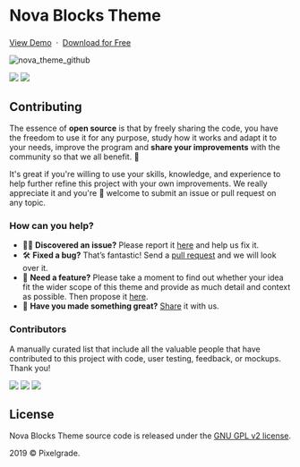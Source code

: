 # Nova Blocks Theme
###

[View Demo](https://demos.pixelgrade.com/nova-blocks/) &nbsp;·&nbsp; [Download for Free](https://downloads.wordpress.org/theme/nova-blocks.latest-stable.zip)

![nova_theme_github](https://user-images.githubusercontent.com/46342490/62714232-d3f30500-ba06-11e9-8f75-cfdfe0034823.png)

[![](https://img.shields.io/github/issues-closed/pixelgrade/nova-theme.svg?color=6cc644&label=Issues)](https://github.com/pixelgrade/nova-theme/issues?utf8=%E2%9C%93&q=is%3Aissue+is%3Aclosed+) [![](https://img.shields.io/github/issues/pixelgrade/nova-theme.svg?color=4078c0&label=%20)](https://github.com/pixelgrade/nova-theme/issues?utf8=%E2%9C%93&q=is%3Aissue+is%3Aopen)

## Contributing
The essence of **open source** is that by freely sharing the code, you have the freedom to use it for any purpose, study how it works and adapt it to your needs, improve the program and **share your improvements** with the community so that we all benefit. 🙏

It's great if you're willing to use your skills, knowledge, and experience to help further refine this project with your own improvements. We really appreciate it and you're 💯 welcome to submit an issue or pull request on any topic.

### How can you help?
-  🕵️‍♀️ **Discovered an issue?** Please report it [here](https://github.com/pixelgrade/nova-theme/issues/new "here") and help us fix it.
- 🛠 **Fixed a bug?** That’s fantastic! Send a [pull request](https://github.com/pixelgrade/nova-theme/pulls "pull request") and we will look over it.
- 🔮 **Need a feature?** Please take a moment to find out whether your idea fit the wider scope of this theme and provide as much detail and context as possible. Then propose it [here](https://github.com/pixelgrade/nova-theme/issues/new).
- 💎 **Have you made something great?** [Share](https://github.com/pixelgrade/nova-theme/issues/new "Share") it with us.

### Contributors
A manually curated list that include all the valuable people that have contributed to this project with code, user testing, feedback, or mockups. Thank you!

[![](https://github.com/georgeolaru.png?size=64)](https://github.com/georgeolaru) [![](https://github.com/vladolaru.png?size=64)](https://github.com/vladolaru) [![](https://github.com/razwan.png?size=64)](https://github.com/razwan)

## License
Nova Blocks Theme source code is released under the [GNU GPL v2 license](https://www.gnu.org/licenses/gpl-2.0.html).

2019 © Pixelgrade.
